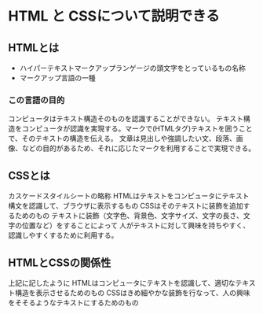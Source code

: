 # HTML と CSSについて説明できる

## HTMLとは
- ハイパーテキストマークアップランゲージの頭文字をとっているもの名称
- マークアップ言語の一種

### この言語の目的
コンピュータはテキスト構造そのものを認識することができない。
テキスト構造をコンピュータが認識を実現する。マークで(HTMLタグ)テキストを囲うことで、そのテキストの構造を伝える。
文章は見出しや強調したい文、段落、画像、などの目的があるため、それに応じたマークを利用することで実現できる。

## CSSとは
カスケードスタイルシートの略称
HTMLはテキストをコンピュータにテキスト構文を認識して、ブラウザに表示するもの
CSSはそのテキストに装飾を追加するためのもの
テキストに装飾（文字色、背景色、文字サイズ、文字の長さ、文字の位置など）をすることによって
人がテキストに対して興味を持ちやすく、認識しやすくするために利用する。

## HTMLとCSSの関係性
上記に記したように
HTMLはコンピュータにテキストを認識して、適切なテキスト構造を表示させるためのもの
CSSはきめ細やかな装飾を行なって、人の興味をそそるようなテキストにするためのもの


